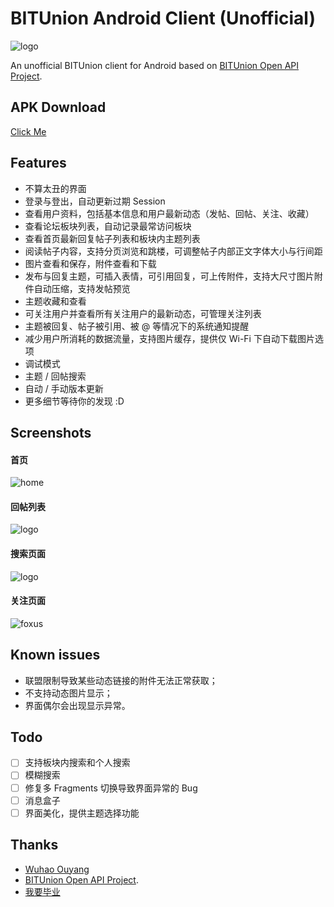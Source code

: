 # BITUnion Android Client (Unofficial)

![logo](screenshots/icon.png)

An unofficial BITUnion client for Android based on [BITUnion Open API Project](http://out.bitunion.org/thread-10471436-1-1.html).

## APK Download

[Click Me](http://pan.baidu.com/s/1eRfU6qe)

## Features
- 不算太丑的界面
- 登录与登出，自动更新过期 Session
- 查看用户资料，包括基本信息和用户最新动态（发帖、回帖、关注、收藏）
- 查看论坛板块列表，自动记录最常访问板块
- 查看首页最新回复帖子列表和板块内主题列表
- 阅读帖子内容，支持分页浏览和跳楼，可调整帖子内部正文字体大小与行间距
- 图片查看和保存，附件查看和下载
- 发布与回复主题，可插入表情，可引用回复，可上传附件，支持大尺寸图片附件自动压缩，支持发帖预览
- 主题收藏和查看
- 可关注用户并查看所有关注用户的最新动态，可管理关注列表
- 主题被回复、帖子被引用、被 @ 等情况下的系统通知提醒
- 减少用户所消耗的数据流量，支持图片缓存，提供仅 Wi-Fi 下自动下载图片选项
- 调试模式
- 主题 / 回帖搜索
- 自动 / 手动版本更新 
- 更多细节等待你的发现 :D

## Screenshots

#### 首页
![home](screenshots/homepage.png)

#### 回帖列表
![logo](screenshots/post_list.png)

#### 搜索页面
![logo](screenshots/search.png)

#### 关注页面
![foxus](screenshots/focus.png)


## Known issues
- 联盟限制导致某些动态链接的附件无法正常获取；
- 不支持动态图片显示；
- 界面偶尔会出现显示异常。

## Todo
- [ ] 支持板块内搜索和个人搜索
- [ ] 模糊搜索
- [ ] 修复多 Fragments 切换导致界面异常的 Bug
- [ ] 消息盒子
- [ ] 界面美化，提供主题选择功能 

## Thanks
- [Wuhao Ouyang](https://github.com/wuhao-ouyang)
- [BITUnion Open API Project](http://out.bitunion.org/thread-10471436-1-1.html).
- [我要毕业](http://out.bitunion.org/profile-uid-134574.html)